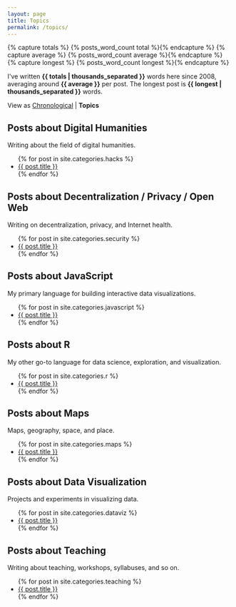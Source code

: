 ```yaml
---
layout: page
title: Topics 
permalink: /topics/
---
```


<div id="blog-archives">

{% capture totals %} {% posts_word_count total %}{% endcapture %}
{% capture average %} {% posts_word_count average %}{% endcapture %}
{% capture longest %} {% posts_word_count longest %}{% endcapture %}

<p>I've written <strong>{{ totals | thousands_separated }}</strong> words here since 2008, averaging around <strong>{{ average }}</strong> per post. The longest post is <strong>{{ longest | thousands_separated }}</strong> words.</p>

<p>View as <a href="/archives/">Chronological</a> | <strong>Topics</strong></p>

<h2>Posts about Digital Humanities</h2>

<p>Writing about the field of digital humanities.</p>

<ul class="list-items-dot">
{% for post in site.categories.hacks %}
    <li>
        <a href="{{ post.url }}">{{ post.title }}</a>
    </li>
{% endfor %}
</ul>

<h2>Posts about Decentralization / Privacy / Open Web</h2>

<p>Writing on decentralization, privacy, and Internet health.</p>

<ul class="list-items-dot">
{% for post in site.categories.security %}
    <li>
        <a href="{{ post.url }}">{{ post.title }}</a>
    </li>
{% endfor %}
</ul>


<h2>Posts about JavaScript</h2>

<p>My primary language for building interactive data visualizations.</p>

<ul class="list-items-dot">
{% for post in site.categories.javascript %}
    <li>
        <a href="{{ post.url }}">{{ post.title }}</a>
    </li>
{% endfor %}
</ul>

<h2>Posts about R</h2>

<p>My other go-to language for data science, exploration, and visualization.</p>

<ul class="list-items-dot">
{% for post in site.categories.r %}
    <li>
        <a href="{{ post.url }}">{{ post.title }}</a>
    </li>
{% endfor %}
</ul>

<h2>Posts about Maps</h2>

<p>Maps, geography, space, and place.</p>

<ul class="list-items-dot">
{% for post in site.categories.maps %}
    <li>
        <a href="{{ post.url }}">{{ post.title }}</a>
    </li>
{% endfor %}
</ul>

<h2>Posts about Data Visualization</h2>

<p>Projects and experiments in visualizing data.</p>

<ul class="list-items-dot">
{% for post in site.categories.dataviz %}
    <li>
        <a href="{{ post.url }}">{{ post.title }}</a>
    </li>
{% endfor %}
</ul>


<h2>Posts about Teaching</h2>

<p>Writing about teaching, workshops, syllabuses, and so on.</p>

<ul class="list-items-dot">
{% for post in site.categories.teaching %}
    <li>
        <a href="{{ post.url }}">{{ post.title }}</a>
    </li>
{% endfor %}
</ul>


</div>
